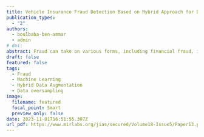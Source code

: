 ```yaml
---
title: Vehicle Insurance Fraud Detection Based on Hybrid Approach for Data Augmentation
publication_types:
  - "2"
authors:
  - boulbaba-ben-ammar
  - admin
# doi: 
abstract: Fraud can take on various forms, including financial fraud, identity theft, and insurance fraud, among others. With the growing use of technology, fraudulent activities have become more sophisticated, making it difficult for organizations to detect and prevent them. One major challenge in the insurance industry is vehicle insurance fraud, which leads to increased expenses and a loss of trust. Using machine learning techniques has gained prominence as an efficient approach for detecting fraud. This paper aims to test the performance of various supervised machine learning models using different data resampling techniques (undersampling and oversampling) for vehicle insurance fraud detection. This study compares the performance of NearMiss, SMOTE, and our proposal hybrid data augmentation approach for data resampling. The preprocessing steps used in the methodology include dropping irrelevant features, filling missing values, encoding features with dummy variables, and selecting features using a correlation approach. The testing results indicated that of Random Forest (RF) model performed best using our proposal hybrid data augmentation approach achieving the highest F1-score of 0.975 and accuracy of 0.975 in fraud detection.
draft: false
featured: false
tags:
  - Fraud
  - Machine Learning
  - Hybrid Data Augmentation
  - Data oversampling
image:
  filename: featured
  focal_point: Smart
  preview_only: false
date: 2023-11-01T16:51:55.307Z
url_pdf: https://www.mirlabs.org/jias/secured/Volume18-Issue5/Paper13.pdf
---
```

